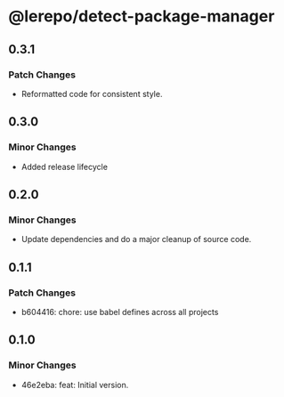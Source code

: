# @lerepo/detect-package-manager

## 0.3.1

### Patch Changes

- Reformatted code for consistent style.

## 0.3.0

### Minor Changes

- Added release lifecycle

## 0.2.0

### Minor Changes

- Update dependencies and do a major cleanup of source code.

## 0.1.1

### Patch Changes

- b604416: chore: use babel defines across all projects

## 0.1.0

### Minor Changes

- 46e2eba: feat: Initial version.

